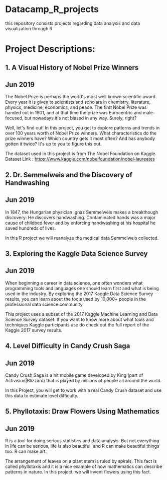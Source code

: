 # Datacamp_R_projects
this repository consists projects regarding data analysis and data visualization through R

# Project Descriptions:

## 1. A Visual History of Nobel Prize Winners
## Jun 2019
The Nobel Prize is perhaps the world's most well known scientific award. Every year it is given to scientists and scholars in chemistry, literature, physics, medicine, economics, and peace. The first Nobel Prize was handed out in 1901, and at that time the prize was Eurocentric and male-focused, but nowadays it's not biased in any way. Surely, right?

Well, let's find out! In this project, you get to explore patterns and trends in over 100 years worth of Nobel Prize winners. What characteristics do the prize winners have? Which country gets it most often? And has anybody gotten it twice? It's up to you to figure this out.

The dataset used in this project is from The Nobel Foundation on Kaggle.
Dataset Link : https://www.kaggle.com/nobelfoundation/nobel-laureates

## 2. Dr. Semmelweis and the Discovery of Handwashing
## Jun 2019
In 1847, the Hungarian physician Ignaz Semmelweis makes a breakthough discovery: He discovers handwashing. Contaminated hands was a major cause of childbed fever and by enforcing handwashing at his hospital he saved hundreds of lives.

In this R project we will reanalyze the medical data Semmelweis collected.

## 3. Exploring the Kaggle Data Science Survey
## Jun 2019
When beginning a career in data science, one often wonders what programming tools and languages one should learn first and what is being used in the industry. By exploring the 2017 Kaggle Data Science Survey results, you can learn about the tools used by 10,000+ people in the professional data science community.

This project uses a subset of the 2017 Kaggle Machine Learning and Data Science Survey dataset. If you want to know more about what tools and techniques Kaggle participants use do check out the full report of the Kaggle 2017 survey results.

## 4. Level Difficulty in Candy Crush Saga
## Jun 2019
Candy Crush Saga is a hit mobile game developed by King (part of Activision|Blizzard) that is played by millions of people all around the world.

In this Project, you will get to work with a real Candy Crush dataset and use this data to estimate level difficulty.

## 5. Phyllotaxis: Draw Flowers Using Mathematics
## Jun 2019
R is a tool for doing serious statistics and data analysis. But not everything in life can be serious, life is also beautiful, and R can make beautiful things too. R can make art.

The arrangement of leaves on a plant stem is ruled by spirals. This fact is called phyllotaxis and it is a nice example of how mathematics can describe patterns in nature. In this project, we will invent flowers using this fact.

